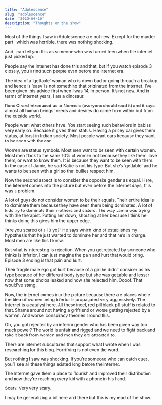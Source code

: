 ```yaml
---
title: "Adolescence"
slug: "adolescence"
date: "2025-04-20"
description: "Thoughts on the show"
---
```


Most of the things I saw in Adolescence are not new. Except for the murder part , which was horrible, there was nothing shocking. 
 
And I can tell you this as someone who was turned teen when the internet just picked up. 
 
People say the internet has done this and that, but if you watch episode 3 closely, you’ll find such people even before the internet era. 
 
The idea of a ‘gettable’ woman who is down bad or going through a breakup and hence is ‘easy’ is not something that originated from the internet. I’ve been given this advice first when I was 14. In person. It’s not new. And in terms of internet years, I am a dinosaur. 
 
Rene Girard introduced us to Nemesis (everyone should read it) and it says almost all human beings’ needs and desires do come from within but from the outside world. 
 
People want what others have. You start seeing such behaviors in babies very early on. Because it gives them status. Having a pricey car gives them status, at least in Indian society. Most people want cars because they want to be seen with the car. 
 
Women are status symbols. Most men want to be seen with certain women. Most men flock to the same 10% of women not because they like them, love them, or want to know them. It is because they want to be seen with them. In the case of Jamie, he said Katie is not his type. But she’s ‘gettable’ and he wants to be seen with a girl so that bullies respect him. 
 
Now the second aspect is to consider the opposite gender as equal. Here, the Internet comes into the picture but even before the Internet days, this was a problem. 
 
A lot of guys do not consider women to be their equals. Their entire idea is to dominate them because they have seen them being dominated. A lot of kids try to dominate their mothers and sisters. The way Jamie was trying with the therapist. Putting her down, shouting at her because I think he thinks doing this gives him the upper edge. 
 
“Are you scared of a 13 yo?” He says which kind of establishes my hypothesis that he just wanted to dominate her and that he’s in charge. Most men are like this I know. 
 
But what is interesting is rejection. When you get rejected by someone who thinks is inferior, I can just imagine the pain and hurt that would bring. Episode 3 ending is that pain and hurt. 
 
Their fragile male ego got hurt because of a girl he didn’t consider as his type because of her different body type but she was gettable and lesser now that some photos leaked and now she rejected him. Oooof. That would’ve stung. 
 
Now, the internet comes into the picture because there are places where the idea of women being inferior is propagated very aggressively. The Internet is a catalyst here. All these incel, red pill black pill stuff is related to that. 
Shame around not having a girlfriend or worse getting rejected by a woman. And worse, conspiracy theories around this. 
 
Oh, you got rejected by an inferior gender who has been given way too much power? The world is unfair and rigged and we need to fight back and take it back from women and men they are attracted to. 
 
There are internet subcultures that support what I wrote when I was researching for this blog. Horrifying is not even the word. 
 
But nothing I saw was shocking. If you’re someone who can catch cues, you’ll see all these things existed long before the internet. 
 
The Internet gave them a place to flourish and improved their distribution and now they’re reaching every kid with a phone in his hand. 
 
Scary. Very very scary. 
 
I may be generalizing a bit here and there but this is my read of the show.